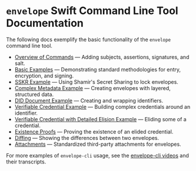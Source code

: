 # `envelope` Swift Command Line Tool Documentation

The following docs exemplify the basic functionality of the `envelope` command line tool.

* [Overview of Commands](Overview.md) — Adding subjects, assertions, signatures, and salt.
* [Basic Examples](BasicExamples.md) — Demonstrating standard methodologies for entry, encryption, and signing.
* [SSKR Example](SSKRExample.md) — Using Shamir's Secret Sharing to lock envelopes.
* [Complex Metadata Example](MetadataExample.md) — Creating envelopes with layered, structured data.
* [DID Document Example](DIDExample.md) — Creating and wrapping identifiers.
* [Verifiable Credential Example](VCResidentExample.md) — Building complex credentials around an identifier.
* [Verifiable Credential with Detailed Elision Example](VCElisionExample.md) — Eliding some of a credential.
* [Existence Proofs](ExistenceProofs.md) — Proving the existence of an elided credential.
* [Diffing](Diffing.md) — Showing the differences between two envelopes.
* [Attachments](Attachments.md) — Standardized third-party attachments for envelopes.

For more examples of `envelope-cli` usage, see the [envelope-cli videos](https://github.com/BlockchainCommons/envelope-cli-swift#videos) and their transcripts.
